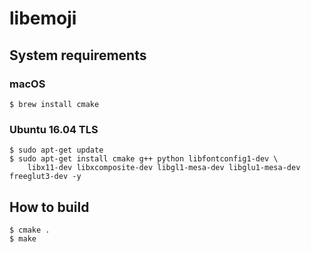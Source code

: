 # libemoji
## System requirements
### macOS

```
$ brew install cmake
```

### Ubuntu 16.04 TLS

```
$ sudo apt-get update
$ sudo apt-get install cmake g++ python libfontconfig1-dev \
    libx11-dev libxcomposite-dev libgl1-mesa-dev libglu1-mesa-dev freeglut3-dev -y
```

## How to build

```
$ cmake .
$ make
```
